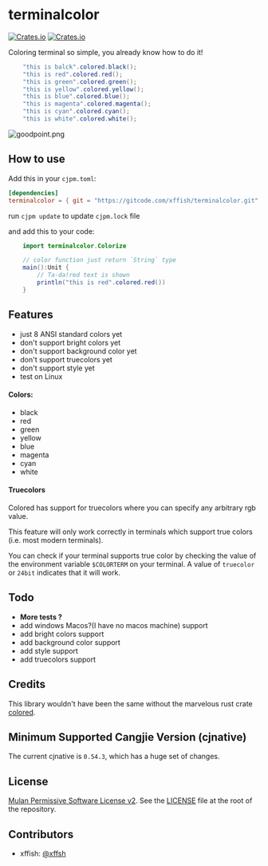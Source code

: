 # terminalcolor

[![Crates.io](https://img.shields.io/badge/terminalcolor-0.0.1-2A6FDD)](https://gitcode.com/xffish/terminalcolor/overview) [![Crates.io](https://img.shields.io/badge/license-MulanPSL2-3DA638)](https://gitcode.com/xffish/terminalcolor/blob/main/LICENSE)

Coloring terminal so simple, you already know how to do it!

```java
    "this is balck".colored.black();
    "this is red".colored.red();
    "this is green".colored.green();
    "this is yellow".colored.yellow();
    "this is blue".colored.blue();
    "this is magenta".colored.magenta();
    "this is cyan".colored.cyan();
    "this is white".colored.white();
```

![goodpoint.png](https://s2.loli.net/2024/07/16/rAZImUpJik1SVQ7.png)


## How to use

Add this in your `cjpm.toml`:

```toml
[dependencies]
terminalcolor = { git = "https://gitcode.com/xffish/terminalcolor.git", tag = "0.0.1" }
```
run `cjpm update` to update `cjpm.lock` file

and add this to your code:

```java
    import terminalcolor.Colorize

    // color function just return `String` type
    main():Unit {
        // Ta-da!red text is shown
        println("this is red".colored.red())
    }
```

## Features
- just 8 ANSI standard colors yet
- don't support bright colors yet
- don't support background color yet
- don't support truecolors yet
- don't support style yet
- test on Linux

#### Colors:

- black
- red
- green
- yellow
- blue
- magenta
- cyan
- white


#### Truecolors

Colored has support for truecolors where you can specify any arbitrary rgb value.

This feature will only work correctly in terminals which support true colors (i.e. most modern terminals).

You can check if your terminal supports true color by checking the value of the environment variable `$COLORTERM` on your terminal. A value of `truecolor` or `24bit` indicates that it will work.


## Todo

- **More tests ?**
- add windows Macos?(I have no macos machine) support
- add bright colors support
- add background color support
- add style support
- add truecolors support

## Credits
This library wouldn't have been the same without the marvelous rust crate [colored](https://github.com/colored-rs/colored).


## Minimum Supported Cangjie Version (cjnative)
The current cjnative is `0.54.3`, which has a huge set of changes.

## License

[Mulan Permissive Software License v2](https://opensource.org/license/mulanpsl-2-0). See the
[LICENSE](https://gitcode.com/xffish/terminalcolor/blob/main/LICENSE) file at the
root of the repository.


## Contributors

- xffish: [@xffsh](https://gitcode.com/xffish)
